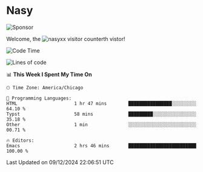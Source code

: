 # Nasy

<!--
<p align="center">
<img height="200" src="https://github-readme-stats.vercel.app/api?username=nasyxx&count_private=true&show_icons=true&theme=dracula&include_all_commits=true"/>
<img height="200" src="https://github-readme-stats.vercel.app/api/top-langs/?username=nasyxx&theme=dracula&hide=html,jupyter+notebook&count_private=true&show_icons=true"/>
</p>

  
----------------
-->

![Sponsor](https://img.shields.io/static/v1.svg?label=Sponsor&message=%E2%9D%A4&logo=GitHub&style=flat&color=pink)
 
Welcome, the ![nasyxx visitor counter](https://count.getloli.com/get/@nasyxx?theme=rule34)th vistor!
 
<!--START_SECTION:waka-->
![Code Time](http://img.shields.io/badge/Code%20Time-4%2C727%20hrs%2040%20mins-blue)

![Lines of code](https://img.shields.io/badge/From%20Hello%20World%20I%27ve%20Written-6.3%20million%20lines%20of%20code-blue)

📊 **This Week I Spent My Time On** 

```text
🕑︎ Time Zone: America/Chicago

💬 Programming Languages: 
HTML                     1 hr 47 mins        ████████████████░░░░░░░░░   64.10 % 
Typst                    58 mins             █████████░░░░░░░░░░░░░░░░   35.18 % 
Other                    1 min               ░░░░░░░░░░░░░░░░░░░░░░░░░   00.71 % 

🔥 Editors: 
Emacs                    2 hrs 46 mins       █████████████████████████   100.00 % 
```


 Last Updated on 09/12/2024 22:06:51 UTC
<!--END_SECTION:waka-->

<!-- ![visitors](https://visitor-badge.laobi.icu/badge?page_id=nasyxx.nasyxx) -->
